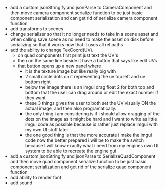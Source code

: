 - add a custom jsonStringify and jsonParse to CameraComponent and then move camera component serialize function to be just basic component serialization and can get rid of serialize camera component function
- add transforms to scenes
- change serializer so that it no longer needs to take in a scene asset and when calling save scene as no need to make the asset on disk before serializing so that it works now that it uses all rel paths
- add the ability to change TexCoord(UV).
	- on quad components first print just text the UV's
	- then on the same line beside it have a button that says like edit UVs
	- that button opens up a new panel where 
		- it is the texture image but like really big with 
		- 2 small circle dots on it representing the uv top left and uv bottom right
		- below the image there is an imgui drag float 2 for both top and bottom that the user can drag around or edit the exact number if they want
		- these 3 things gives the user to both set the UV visually ON the actual image, and then also programatically.
		- the only thing i am considering is if i should allow dragging of the dots on the image as it might be hard and i want to write as little imgui code as possible because id rather just replace imgui with my own UI stuff later
		- the one good thing is that the more accurate i make the imgui code now the better prepared i will be to make the switch because I will know exactly what i need from my engines own UI system to be able to recreate the engine gui
- add a custom jsonStringify and jsonParse to SerializeQuadComponent and then move quad component serialize function to be just basic component serialization and get rid of the serialize quad component function
- add ability to render font
- add sound